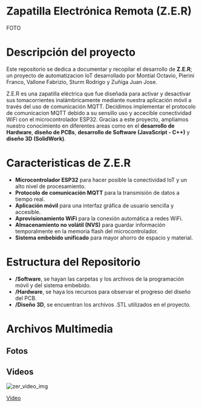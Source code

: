 #  Zapatilla Electrónica Remota (Z.E.R)
FOTO

# Descripción del proyecto
Este repositorio se dedica a documentar y recopilar el desarrollo de **Z.E.R**; un proyecto de automatizacion IoT desarrollado por Montial Octavio, Pierini Franco, Vallone Fabrizio, Sturm Rodrigo y Zuñiga Juan Jose.

Z.E.R es una zapatilla eléctrica que fue diseñada para activar y desactivar sus tomacorrientes inalámbricamente mediante nuestra aplicación móvil a través del uso de comunicación MQTT.
Decidimos implementar el protocolo de comunicacion MQTT debido a su sensillo uso y accecible conectividad WiFi con el microcontrolador ESP32.
Gracias a este proyecto, ampliamos nuestro conocimiento en diferentes areas como en el **desarrollo de Hardware**, **diseño de PCBs**, **desarrollo de Software (JavaScript - C++)** y **diseño 3D (SolidWork)**.

# Caracteristicas de Z.E.R
* **Microcontrolador ESP32** para hacer posible la conectividad IoT y un alto nivel de procesamiento.
* **Protocolo de comunicación MQTT** para la transmisión de datos a tiempo real.
* **Aplicación móvil** para una interfaz gráfica de usuario sencilla y accesible.
*  **Aprovisionamiento WiFi** para la conexión automática a redes WiFi.
* **Almacenamiento no volátil (NVS)** para guardar información temporalmente en la memoria flash del microcontrolador.
* **Sistema embebido unificado** para mayor ahorro de espacio y material.

#  Estructura del Repositorio
* **/Software**, se hayan las carpetas y los archivos de la programación móvil y del sistema embebido.
* **/Hardware**, se haya los recursos para observar el progreso del diseño del PCB.
* **/Diseño 3D**, se encuentran los archivos .STL  utilizados en el proyecto.

# Archivos Multimedia
## Fotos

## Videos
![zer_video_img](https://github.com/RodrigoSturm14/Zapatilla-Electronica-Remota-Z.E.R-/assets/105557226/a82fa8dc-b918-444d-a02f-bd17f430531e)

[Video](https://drive.google.com/file/d/11wxJRINLuGf1xzWTfpv2VvfbYe2Eymw4/view?usp=sharing)
